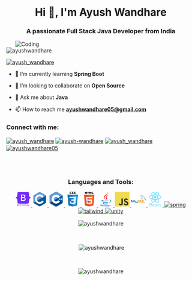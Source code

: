 <h1 align="center">Hi 👋, I'm Ayush Wandhare</h1>
<h3 align="center">A passionate Full Stack Java Developer from India</h3>
<img align="right" alt="Coding" width="480" src="https://media3.giphy.com/media/v1.Y2lkPTc5MGI3NjExNzh0dmx0OGZ2anNsaTFkMzBtczdydnV1aXd0ZzN6cW5vdWM1N2RlMiZlcD12MV9pbnRlcm5hbF9naWZfYnlfaWQmY3Q9Zw/qgQUggAC3Pfv687qPC/giphy.gif">

<p align="left"> <img src="https://komarev.com/ghpvc/?username=ayushwandhare&label=Profile%20views&color=0e75b6&style=flat" alt="ayushwandhare" /> </p>

<p align="left"> <a href="https://twitter.com/ayush_wandhare" target="blank"><img src="https://img.shields.io/twitter/follow/ayush_wandhare?logo=twitter&style=for-the-badge" alt="ayush_wandhare" /></a> </p>

- 🌱 I’m currently learning **Spring Boot**

- 👯 I’m looking to collaborate on **Open Source**

- 💬 Ask me about **Java**

- 📫 How to reach me **ayushwandhare05@gmail.com**

<h3 align="left">Connect with me:</h3>
<p align="left">
<a href="https://twitter.com/ayush_wandhare" target="blank"><img align="center" src="https://raw.githubusercontent.com/rahuldkjain/github-profile-readme-generator/master/src/images/icons/Social/twitter.svg" alt="ayush_wandhare" height="30" width="40" /></a>
<a href="https://linkedin.com/in/ayush-wandhare" target="blank"><img align="center" src="https://raw.githubusercontent.com/rahuldkjain/github-profile-readme-generator/master/src/images/icons/Social/linked-in-alt.svg" alt="ayush-wandhare" height="30" width="40" /></a>
<a href="https://instagram.com/ayush_wandhare" target="blank"><img align="center" src="https://raw.githubusercontent.com/rahuldkjain/github-profile-readme-generator/master/src/images/icons/Social/instagram.svg" alt="ayush_wandhare" height="30" width="40" /></a>
<a href="https://www.hackerrank.com/ayushwandhare05" target="blank"><img align="center" src="https://raw.githubusercontent.com/rahuldkjain/github-profile-readme-generator/master/src/images/icons/Social/hackerrank.svg" alt="ayushwandhare05" height="30" width="40" /></a>
</p>
<br>
<br>

<h3 align="center">Languages and Tools:</h3>
<p align="center"> <a href="https://getbootstrap.com" target="_blank" rel="noreferrer"> <img src="https://raw.githubusercontent.com/devicons/devicon/master/icons/bootstrap/bootstrap-plain-wordmark.svg" alt="bootstrap" width="40" height="40"/> </a> <a href="https://www.cprogramming.com/" target="_blank" rel="noreferrer"> <img src="https://raw.githubusercontent.com/devicons/devicon/master/icons/c/c-original.svg" alt="c" width="40" height="40"/> </a> <a href="https://www.w3schools.com/cpp/" target="_blank" rel="noreferrer"> <img src="https://raw.githubusercontent.com/devicons/devicon/master/icons/cplusplus/cplusplus-original.svg" alt="cplusplus" width="40" height="40"/> </a> <a href="https://www.w3schools.com/css/" target="_blank" rel="noreferrer"> <img src="https://raw.githubusercontent.com/devicons/devicon/master/icons/css3/css3-original-wordmark.svg" alt="css3" width="40" height="40"/> </a> <a href="https://www.w3.org/html/" target="_blank" rel="noreferrer"> <img src="https://raw.githubusercontent.com/devicons/devicon/master/icons/html5/html5-original-wordmark.svg" alt="html5" width="40" height="40"/> </a> <a href="https://www.java.com" target="_blank" rel="noreferrer"> <img src="https://raw.githubusercontent.com/devicons/devicon/master/icons/java/java-original.svg" alt="java" width="40" height="40"/> </a> <a href="https://developer.mozilla.org/en-US/docs/Web/JavaScript" target="_blank" rel="noreferrer"> <img src="https://raw.githubusercontent.com/devicons/devicon/master/icons/javascript/javascript-original.svg" alt="javascript" width="40" height="40"/> </a> <a href="https://www.mysql.com/" target="_blank" rel="noreferrer"> <img src="https://raw.githubusercontent.com/devicons/devicon/master/icons/mysql/mysql-original-wordmark.svg" alt="mysql" width="40" height="40"/> </a> <a href="https://reactjs.org/" target="_blank" rel="noreferrer"> <img src="https://raw.githubusercontent.com/devicons/devicon/master/icons/react/react-original-wordmark.svg" alt="react" width="40" height="40"/> </a> <a href="https://spring.io/" target="_blank" rel="noreferrer"> <img src="https://www.vectorlogo.zone/logos/springio/springio-icon.svg" alt="spring" width="40" height="40"/> </a> <a href="https://tailwindcss.com/" target="_blank" rel="noreferrer"> <img src="https://www.vectorlogo.zone/logos/tailwindcss/tailwindcss-icon.svg" alt="tailwind" width="40" height="40"/> </a> <a href="https://unity.com/" target="_blank" rel="noreferrer"> <img src="https://www.vectorlogo.zone/logos/unity3d/unity3d-icon.svg" alt="unity" width="40" height="40"/> </a> </p>


<p align="center"><img align="center" src="https://github-readme-stats.vercel.app/api/top-langs?username=ayushwandhare&show_icons=true&locale=en&layout=compact" alt="ayushwandhare" /></p>
<br>


<p align="center">&nbsp;<img align="center" src="https://github-readme-stats.vercel.app/api?username=ayushwandhare&show_icons=true&locale=en" alt="ayushwandhare" /></p>
<br>

<p align="center"><img align="center" src="https://github-readme-streak-stats.herokuapp.com/?user=ayushwandhare&" alt="ayushwandhare" /></p>
